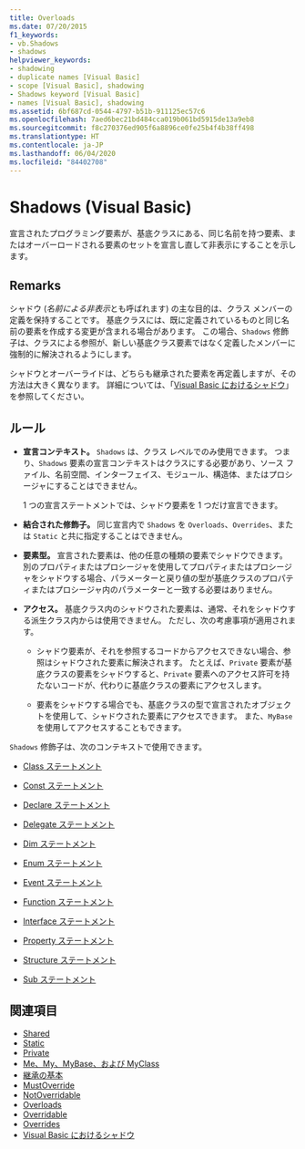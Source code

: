 ```yaml
---
title: Overloads
ms.date: 07/20/2015
f1_keywords:
- vb.Shadows
- shadows
helpviewer_keywords:
- shadowing
- duplicate names [Visual Basic]
- scope [Visual Basic], shadowing
- Shadows keyword [Visual Basic]
- names [Visual Basic], shadowing
ms.assetid: 6bf687cd-0544-4797-b51b-911125ec57c6
ms.openlocfilehash: 7aed6bec21bd484cca019b061bd5915de13a9eb8
ms.sourcegitcommit: f8c270376ed905f6a8896ce0fe25b4f4b38ff498
ms.translationtype: HT
ms.contentlocale: ja-JP
ms.lasthandoff: 06/04/2020
ms.locfileid: "84402708"
---
```

# <a name="shadows-visual-basic"></a>Shadows (Visual Basic)

宣言されたプログラミング要素が、基底クラスにある、同じ名前を持つ要素、またはオーバーロードされる要素のセットを宣言し直して非表示にすることを示します。

## <a name="remarks"></a>Remarks

シャドウ (*名前による非表示*とも呼ばれます) の主な目的は、クラス メンバーの定義を保持することです。 基底クラスには、既に定義されているものと同じ名前の要素を作成する変更が含まれる場合があります。 この場合、`Shadows` 修飾子は、クラスによる参照が、新しい基底クラス要素ではなく定義したメンバーに強制的に解決されるようにします。

シャドウとオーバーライドは、どちらも継承された要素を再定義しますが、その方法は大きく異なります。 詳細については、「[Visual Basic におけるシャドウ](../../programming-guide/language-features/declared-elements/shadowing.md)」を参照してください。

## <a name="rules"></a>ルール

- **宣言コンテキスト。** `Shadows` は、クラス レベルでのみ使用できます。 つまり、`Shadows` 要素の宣言コンテキストはクラスにする必要があり、ソース ファイル、名前空間、インターフェイス、モジュール、構造体、またはプロシージャにすることはできません。

  1 つの宣言ステートメントでは、シャドウ要素を 1 つだけ宣言できます。

- **結合された修飾子。** 同じ宣言内で `Shadows` を `Overloads`、`Overrides`、または `Static` と共に指定することはできません。

- **要素型。** 宣言された要素は、他の任意の種類の要素でシャドウできます。 別のプロパティまたはプロシージャを使用してプロパティまたはプロシージャをシャドウする場合、パラメーターと戻り値の型が基底クラスのプロパティまたはプロシージャ内のパラメーターと一致する必要はありません。

- **アクセス。** 基底クラス内のシャドウされた要素は、通常、それをシャドウする派生クラス内からは使用できません。 ただし、次の考慮事項が適用されます。

  - シャドウ要素が、それを参照するコードからアクセスできない場合、参照はシャドウされた要素に解決されます。 たとえば、`Private` 要素が基底クラスの要素をシャドウすると、`Private` 要素へのアクセス許可を持たないコードが、代わりに基底クラスの要素にアクセスします。

  - 要素をシャドウする場合でも、基底クラスの型で宣言されたオブジェクトを使用して、シャドウされた要素にアクセスできます。 また、`MyBase` を使用してアクセスすることもできます。

`Shadows` 修飾子は、次のコンテキストで使用できます。

- [Class ステートメント](../statements/class-statement.md)

- [Const ステートメント](../statements/const-statement.md)

- [Declare ステートメント](../statements/declare-statement.md)

- [Delegate ステートメント](../statements/delegate-statement.md)

- [Dim ステートメント](../statements/dim-statement.md)

- [Enum ステートメント](../statements/enum-statement.md)

- [Event ステートメント](../statements/event-statement.md)

- [Function ステートメント](../statements/function-statement.md)

- [Interface ステートメント](../statements/interface-statement.md)

- [Property ステートメント](../statements/property-statement.md)

- [Structure ステートメント](../statements/structure-statement.md)

- [Sub ステートメント](../statements/sub-statement.md)

## <a name="see-also"></a>関連項目

- [Shared](shared.md)
- [Static](static.md)
- [Private](private.md)
- [Me、My、MyBase、および MyClass](../../programming-guide/program-structure/me-my-mybase-and-myclass.md)
- [継承の基本](../../programming-guide/language-features/objects-and-classes/inheritance-basics.md)
- [MustOverride](mustoverride.md)
- [NotOverridable](notoverridable.md)
- [Overloads](overloads.md)
- [Overridable](overridable.md)
- [Overrides](overrides.md)
- [Visual Basic におけるシャドウ](../../programming-guide/language-features/declared-elements/shadowing.md)

